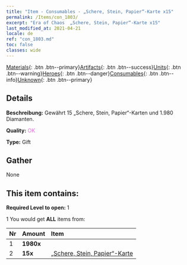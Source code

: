 ```yaml
---
title: "Item - Consumables - „Schere, Stein, Papier“-Karte x15"
permalink: /Items/con_1803/
excerpt: "Era of Chaos  „Schere, Stein, Papier“-Karte x15"
last_modified_at: 2021-04-21
locale: de
ref: "con_1803.md"
toc: false
classes: wide
---
```

 [Materials](/de/Items/){: .btn .btn--primary}[Artifacts](/de/Items/Artifacts/){: .btn .btn--success}[Units](/de/Items/Units/){: .btn .btn--warning}[Heroes](/de/Items/Heroes/){: .btn .btn--danger}[Consumables](/de/Items/Consumables/){: .btn .btn--info}[Unknown](/de/Items/Unknown/){: .btn .btn--primary}

## Details
 **Beschreibung:** Gewährt 15 „Schere, Stein, Papier“-Karten und 1.980 Diamanten.

 **Quality:** <span style="color: #DA70D6">OK</span>

 **Type:** Gift

## Gather

  None

## This item contains:

 **Required Level to open:** 1

 1 You would get **ALL** items  from:

  | Nr | Amount |     Item    |
  |:---|:-------|:------------|
  | 1 |  **1980x** | <i class="fas fa-gem"/> |  | 
  | 2 |  **15x** | [„Schere, Stein, Papier“-Karte](/de/Items/con_547/) |  | 
